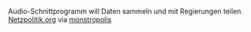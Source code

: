 Audio-Schnittprogramm will Daten sammeln und mit Regierungen teilen.
[Netzpolitik.org](https://netzpolitik.org/2021/audacity-audio-schnittprogramm-will-daten-sammeln-und-mit-regierungen-teilen/) via [monstropolis](https://monstropolis.wordpress.com/2021/07/07/krims-krams-219/)